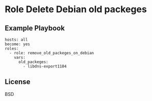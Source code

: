 Role Delete Debian old packeges
================

Example Playbook
----------------
```
hosts: all
become: yes
roles:
  - role: remove_old_packeges_on_debian
    vars:
      old_packeges:
        - libdns-export1104
```
License
----------------

BSD

